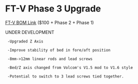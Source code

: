 # FT-V Phase 3 Upgrade
[FT-V BOM Link](https://docs.google.com/spreadsheets/d/1DAGFSrG05QE8Q3-KJ5_f3gPs6uIrWfWeZ_tS3dDz_z8/edit?usp=sharing)
($100 + Phase 2 + Phase 1)

UNDER DEVELOPMENT
     
     -Upgraded Z Axis
     
     -Improve stability of bed in fore/aft position
     
     -8mm->12mm linear rods and lead screws
     
     -Bed/Z axis changed from Volcom's V1.5 mod to V1.6 style
     
     -Potential to switch to 3 lead screws tied together.

